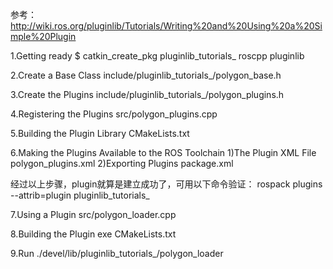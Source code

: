 参考：
http://wiki.ros.org/pluginlib/Tutorials/Writing%20and%20Using%20a%20Simple%20Plugin

1.Getting ready
  $ catkin_create_pkg pluginlib_tutorials_ roscpp pluginlib

2.Create a Base Class
  include/pluginlib_tutorials_/polygon_base.h

3.Create the Plugins
  include/pluginlib_tutorials_/polygon_plugins.h

4.Registering the Plugins
  src/polygon_plugins.cpp

5.Building the Plugin Library
  CMakeLists.txt

6.Making the Plugins Available to the ROS Toolchain
1)The Plugin XML File
  polygon_plugins.xml
2)Exporting Plugins
  package.xml

经过以上步骤，plugin就算是建立成功了，可用以下命令验证：
  rospack plugins --attrib=plugin pluginlib_tutorials_

7.Using a Plugin
  src/polygon_loader.cpp

8.Building the Plugin exe
  CMakeLists.txt

9.Run
  ./devel/lib/pluginlib_tutorials_/polygon_loader
